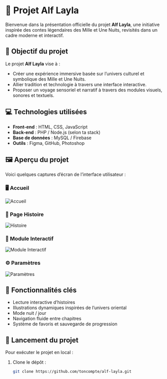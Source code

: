 # 🌙 Projet Alf Layla

Bienvenue dans la présentation officielle du projet **Alf Layla**, une initiative inspirée des contes légendaires des Mille et Une Nuits, revisités dans un cadre moderne et interactif.

## 🎯 Objectif du projet

Le projet **Alf Layla** vise à :

- Créer une expérience immersive basée sur l’univers culturel et symbolique des Mille et Une Nuits.
- Allier tradition et technologie à travers une interface interactive.
- Proposer un voyage sensoriel et narratif à travers des modules visuels, sonores et textuels.

## 💻 Technologies utilisées

- **Front-end** : HTML, CSS, JavaScript
- **Back-end** : PHP / Node.js (selon ta stack)
- **Base de données** : MySQL / Firebase
- **Outils** : Figma, GitHub, Photoshop

## 🖼️ Aperçu du projet

Voici quelques captures d’écran de l’interface utilisateur :

### 🖥️ Accueil
![Accueil](./g1.png)

### 📜 Page Histoire
![Histoire](./g2.png)

### 🌌 Module Interactif
![Module Interactif](./g3.png)

### ⚙️ Paramètres
![Paramètres](./g4.png)

## 🧪 Fonctionnalités clés

- Lecture interactive d’histoires
- Illustrations dynamiques inspirées de l’univers oriental
- Mode nuit / jour
- Navigation fluide entre chapitres
- Système de favoris et sauvegarde de progression

## 🚀 Lancement du projet

Pour exécuter le projet en local :

1. Clone le dépôt :
   ```bash
   git clone https://github.com/toncompte/alf-layla.git

